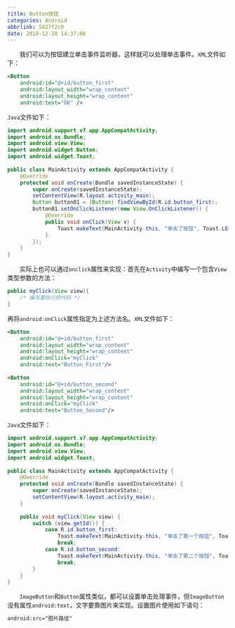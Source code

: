 ```yaml
---
title: Button按钮
categories: Android
abbrlink: 5827f2c0
date: 2018-12-28 14:37:00
---
```

&emsp;&emsp;我们可以为按钮建立单击事件监听器，这样就可以处理单击事件。`XML`文件如下：

``` xml
<Button
    android:id="@+id/button_first"
    android:layout_width="wrap_content"
    android:layout_height="wrap_content"
    android:text="OK" />
```

`Java`文件如下：

``` java
import android.support.v7.app.AppCompatActivity;
import android.os.Bundle;
import android.view.View;
import android.widget.Button;
import android.widget.Toast;
​
public class MainActivity extends AppCompatActivity {
    @Override
    protected void onCreate(Bundle savedInstanceState) {
        super.onCreate(savedInstanceState);
        setContentView(R.layout.activity_main);
        Button button01 = (Button) findViewById(R.id.button_first);
        button01.setOnClickListener(new View.OnClickListener() {
            @Override
            public void onClick(View v) {
                Toast.makeText(MainActivity.this, "单击了按钮", Toast.LENGTH_SHORT).show();
            }
        });
    }
}
```

&emsp;&emsp;实际上也可以通过`onclick`属性来实现：首先在`Activity`中编写一个包含`View`类型参数的方法：

``` java
public myClick(View view){
    /* 编写要执行的代码 */
}
```

再将`android:onClick`属性指定为上述方法名。`XML`文件如下：

``` xml
<Button
    android:id="@+id/button_first"
    android:layout_width="wrap_content"
    android:layout_height="wrap_content"
    android:onClick="myClick"
    android:text="Button_First"/>
​
<Button
    android:id="@+id/button_second"
    android:layout_width="wrap_content"
    android:layout_height="wrap_content"
    android:onClick="myClick"
    android:text="Button_Second"/>
```

`Java`文件如下：

``` java
import android.support.v7.app.AppCompatActivity;
import android.os.Bundle;
import android.view.View;
import android.widget.Toast;
​
public class MainActivity extends AppCompatActivity {
    @Override
    protected void onCreate(Bundle savedInstanceState) {
        super.onCreate(savedInstanceState);
        setContentView(R.layout.activity_main);
    }
​
    public void myClick(View view) {
        switch (view.getId()) {
            case R.id.button_first:
                Toast.makeText(MainActivity.this, "单击了第一个按钮", Toast.LENGTH_SHORT).show();
                break;
            case R.id.button_second:
                Toast.makeText(MainActivity.this, "单击了第二个按钮", Toast.LENGTH_SHORT).show();
                break;
        }
    }
}
```

&emsp;&emsp;`ImageButton`和`Button`属性类似，都可以设置单击处理事件，但`ImageButton`没有属性`android:text`，文字要靠图片来实现。设置图片使用如下语句：

``` xml
android:src="图片路径"
```